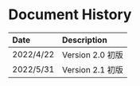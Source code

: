 # Document History

| Date       | Description                           |
| :----      | :-------------------------------------|
| 2022/4/22  | Version 2.0 初版                      |
| 2022/5/31  | Version 2.1 初版                      |
